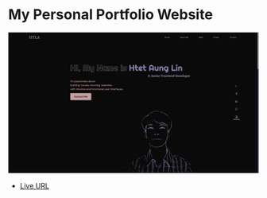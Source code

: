 # My Personal Portfolio Website

![Project Preview](./src/assets/desktop-preview.png)

- [Live URL](https://htetaunglin-coder.netlify.app/)
